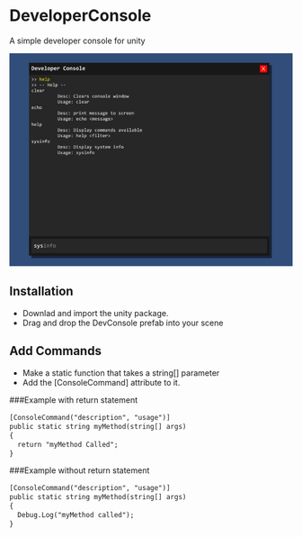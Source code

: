 # DeveloperConsole
 A simple developer console for unity

![](https://github.com/vishnurajendran/DeveloperConsole/blob/main/devconsole.png)

## Installation
 - Downlad and import the unity package.
 - Drag and drop the DevConsole prefab into your scene

## Add Commands
 - Make a static function that takes a string[] parameter
 - Add the [ConsoleCommand] attribute to it.

###Example with return statement
```
[ConsoleCommand("description", "usage")]
public static string myMethod(string[] args)
{
  return "myMethod Called";
}
```
###Example without return statement
```
[ConsoleCommand("description", "usage")]
public static string myMethod(string[] args)
{
  Debug.Log("myMethod called");
}
```
